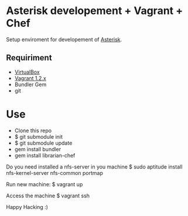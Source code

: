  Asterisk developement + Vagrant  + Chef
=========================================

Setup enviroment for developement of [Asterisk](http://www.asterisk.org/).

Requiriment
-----------

* [VirtualBox](https://www.virtualbox.org)
* [Vagrant 1.2.x](http://vagrantup.com)
* Bundler Gem
* git


Use
===

* Clone this repo
* $ git submodule init
* $ git submodule update
* gem install bundler
* gem install librarian-chef

Do you need installed a nfs-server in you machine
  $ sudo aptitude install nfs-kernel-server nfs-common portmap

Run new machine:
  $ vagrant up

Access the machine
  $ vagrant ssh


Happy Hacking :)
